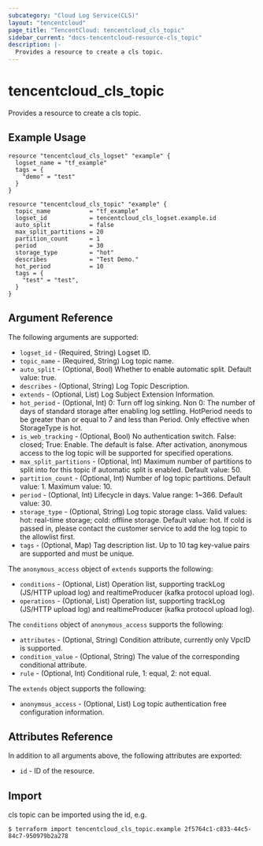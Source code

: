 ```yaml
---
subcategory: "Cloud Log Service(CLS)"
layout: "tencentcloud"
page_title: "TencentCloud: tencentcloud_cls_topic"
sidebar_current: "docs-tencentcloud-resource-cls_topic"
description: |-
  Provides a resource to create a cls topic.
---
```


# tencentcloud_cls_topic

Provides a resource to create a cls topic.

## Example Usage

```hcl
resource "tencentcloud_cls_logset" "example" {
  logset_name = "tf_example"
  tags = {
    "demo" = "test"
  }
}

resource "tencentcloud_cls_topic" "example" {
  topic_name           = "tf_example"
  logset_id            = tencentcloud_cls_logset.example.id
  auto_split           = false
  max_split_partitions = 20
  partition_count      = 1
  period               = 30
  storage_type         = "hot"
  describes            = "Test Demo."
  hot_period           = 10
  tags = {
    "test" = "test",
  }
}
```

## Argument Reference

The following arguments are supported:

* `logset_id` - (Required, String) Logset ID.
* `topic_name` - (Required, String) Log topic name.
* `auto_split` - (Optional, Bool) Whether to enable automatic split. Default value: true.
* `describes` - (Optional, String) Log Topic Description.
* `extends` - (Optional, List) Log Subject Extension Information.
* `hot_period` - (Optional, Int) 0: Turn off log sinking. Non 0: The number of days of standard storage after enabling log settling. HotPeriod needs to be greater than or equal to 7 and less than Period. Only effective when StorageType is hot.
* `is_web_tracking` - (Optional, Bool) No authentication switch. False: closed; True: Enable. The default is false. After activation, anonymous access to the log topic will be supported for specified operations.
* `max_split_partitions` - (Optional, Int) Maximum number of partitions to split into for this topic if automatic split is enabled. Default value: 50.
* `partition_count` - (Optional, Int) Number of log topic partitions. Default value: 1. Maximum value: 10.
* `period` - (Optional, Int) Lifecycle in days. Value range: 1~366. Default value: 30.
* `storage_type` - (Optional, String) Log topic storage class. Valid values: hot: real-time storage; cold: offline storage. Default value: hot. If cold is passed in, please contact the customer service to add the log topic to the allowlist first.
* `tags` - (Optional, Map) Tag description list. Up to 10 tag key-value pairs are supported and must be unique.

The `anonymous_access` object of `extends` supports the following:

* `conditions` - (Optional, List) Operation list, supporting trackLog (JS/HTTP upload log) and realtimeProducer (kafka protocol upload log).
* `operations` - (Optional, List) Operation list, supporting trackLog (JS/HTTP upload log) and realtimeProducer (kafka protocol upload log).

The `conditions` object of `anonymous_access` supports the following:

* `attributes` - (Optional, String) Condition attribute, currently only VpcID is supported.
* `condition_value` - (Optional, String) The value of the corresponding conditional attribute.
* `rule` - (Optional, Int) Conditional rule, 1: equal, 2: not equal.

The `extends` object supports the following:

* `anonymous_access` - (Optional, List) Log topic authentication free configuration information.

## Attributes Reference

In addition to all arguments above, the following attributes are exported:

* `id` - ID of the resource.



## Import

cls topic can be imported using the id, e.g.

```
$ terraform import tencentcloud_cls_topic.example 2f5764c1-c833-44c5-84c7-950979b2a278
```

